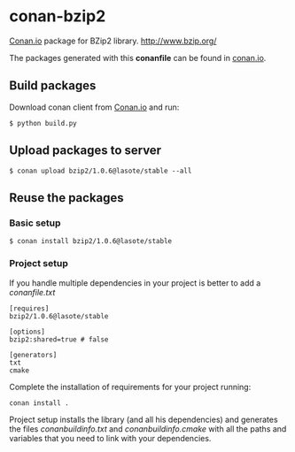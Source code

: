 
# conan-bzip2

[Conan.io](https://conan.io) package for BZip2 library. http://www.bzip.org/

The packages generated with this **conanfile** can be found in [conan.io](https://conan.io/source/bzip2/1.0.6/lasote/stable).

## Build packages

Download conan client from [Conan.io](https://conan.io) and run:

    $ python build.py
    
## Upload packages to server

    $ conan upload bzip2/1.0.6@lasote/stable --all
    
## Reuse the packages

### Basic setup

    $ conan install bzip2/1.0.6@lasote/stable
    
### Project setup

If you handle multiple dependencies in your project is better to add a *conanfile.txt*
    
    [requires]
    bzip2/1.0.6@lasote/stable

    [options]
    bzip2:shared=true # false
    
    [generators]
    txt
    cmake

Complete the installation of requirements for your project running:</small></span>

    conan install . 

Project setup installs the library (and all his dependencies) and generates the files *conanbuildinfo.txt* and *conanbuildinfo.cmake* with all the paths and variables that you need to link with your dependencies.
